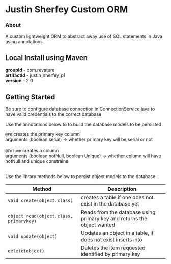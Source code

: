 # Justin Sherfey Custom ORM

### About

A custom lightweight ORM to abstract away use of SQL statements in Java using annotations

## Local Install using Maven

**groupId** - com.revature <br>
**artifactId** - justin_sherfey_p1 <br>
**version** - 2.0 <br>

## Getting Started

Be sure to configure database connection in ConnectionService.java to have valid credentials to the correct database

Use the annotations below to to build the database models to be persisted

`@PK`  creates the primary key column <br>
      arguments (boolean serial) -> whether primary key will be serial or not <br> <br> 
`@Column`  creates a column  <br>
      arguments (boolean notNull, boolean Unique) -> whether column will have notNull and unique constrains <br> <br>
      
Use the library methods below to persist object models to the database

| Method          | Description            |
| -----------     | ----------------       |
| `void create(object.class)`    | creates a table if one does not exist in the database yet     |
| `object read(object.class, primarykey)` | Reads from the database using primary key and returns the object wanted |
| `void update(object)` | Updates an object in a table, if does not exist inserts into |
| `delete(object)` | Deletes the item requested identified by primary key |

